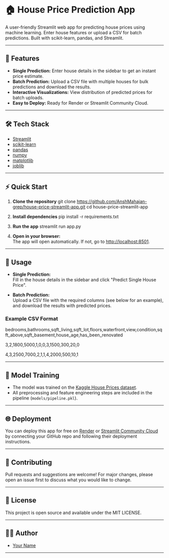 # 🏠 House Price Prediction App

A user-friendly Streamlit web app for predicting house prices using machine learning. Enter house features or upload a CSV for batch predictions. Built with scikit-learn, pandas, and Streamlit.

---

## 🚀 Features

- **Single Prediction:** Enter house details in the sidebar to get an instant price estimate.
- **Batch Prediction:** Upload a CSV file with multiple houses for bulk predictions and download the results.
- **Interactive Visualizations:** View distribution of predicted prices for batch uploads.
- **Easy to Deploy:** Ready for Render or Streamlit Community Cloud.

---

## 🛠️ Tech Stack

- [Streamlit](https://streamlit.io/)
- [scikit-learn](https://scikit-learn.org/)
- [pandas](https://pandas.pydata.org/)
- [numpy](https://numpy.org/)
- [matplotlib](https://matplotlib.org/)
- [joblib](https://joblib.readthedocs.io/)

---

## ⚡ Quick Start

1. **Clone the repository**
git clone https://github.com/AnshMahajan-grep/house-price-streamlit-app.git
cd house-price-streamlit-app


2. **Install dependencies**
pip install -r requirements.txt

3. **Run the app**
streamlit run app.py


4. **Open in your browser:**  
The app will open automatically. If not, go to [http://localhost:8501](http://localhost:8501).

---

## 📑 Usage

- **Single Prediction:**  
Fill in the house details in the sidebar and click "Predict Single House Price".

- **Batch Prediction:**  
Upload a CSV file with the required columns (see below for an example), and download the results with predicted prices.

### Example CSV Format

bedrooms,bathrooms,sqft_living,sqft_lot,floors,waterfront,view,condition,sqft_above,sqft_basement,house_age,has_been_renovated

3,2,1800,5000,1,0,0,3,1500,300,20,0

4,3,2500,7000,2,1,1,4,2000,500,10,1


---

## 📝 Model Training

- The model was trained on the [Kaggle House Prices dataset](https://www.kaggle.com/).
- All preprocessing and feature engineering steps are included in the pipeline (`models/pipeline.pkl`).

---

## 🌐 Deployment

You can deploy this app for free on [Render](https://render.com/) or [Streamlit Community Cloud](https://streamlit.io/cloud) by connecting your GitHub repo and following their deployment instructions.

---

## 🤝 Contributing

Pull requests and suggestions are welcome! For major changes, please open an issue first to discuss what you would like to change.

---

## 📄 License

This project is open source and available under the MIT LICENSE.

---

## 🙋‍♂️ Author

- [Your Name](https://github.com/AnshMahajan-grep)

---
